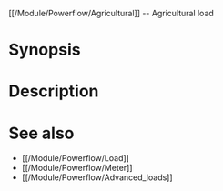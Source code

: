 [[/Module/Powerflow/Agricultural]] -- Agricultural load

# Synopsis

# Description

# See also

* [[/Module/Powerflow/Load]]
* [[/Module/Powerflow/Meter]]
* [[/Module/Powerflow/Advanced_loads]]

